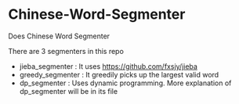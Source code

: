 # Chinese-Word-Segmenter
Does Chinese Word Segmenter

There are 3 segmenters in this repo

- jieba_segmenter : It uses https://github.com/fxsjy/jieba
- greedy_segmenter : It greedily picks up the largest valid word
- dp_segmenter : Uses dynamic programming. More explanation of dp_segmenter will be in its file
